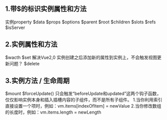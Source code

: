 ## 1.带$的标识实例属性和方法
实例property
$data
$props
$options
$parent
$root
$children
$slots
$refs
$isServer
## 2.实例属性和方法
$wacth
$set
    解决Vue2,0 实例创建之后添加新的属性到实例上，不会触发视图更新问题？
$delete
## 3.实例方法 / 生命周期
$mount
$forceUpdate()  只会触发“beforeUpdate和updated”这两个钩子函数，仅仅影响实例本身和插入插槽内容的子组件，而不是所有子组件。
1.当你利用索引直接设置一个项时，例如：vm.items[indexOfItem] = newValue
2.当你修改数组的长度时，例如：vm.items.length = newLength
